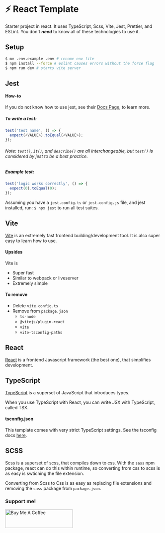 # ⚡ React Template

Starter project in react. It uses TypeScript, Scss, Vite, Jest, Prettier, and ESLint. You don't **_need_** to know all of these technologies to use it.

## Setup

```bash
$ mv .env.example .env # rename env file
$ npm install --force # eslint causes errors without the force flag
$ npm run dev # starts vite server
```

## Jest

#### How-to

If you do not know how to use jest, see their [Docs Page](https://jestjs.io/docs/getting-started), to learn more.

##### To write a test:

```ts
test('test name', () => {
  expect(<VALUE>).toEqual(<VALUE>);
});
```

###### Note: `test()`, `it()`, and `describe()` are all interchangeable, but `test()` is considered by jest to be a best practice.

##### Example test:

```ts
test('logic works correctly', () => {
  expect(0).toEqual(0);
});
```

Assuming you have a `jest.config.ts` or `jest.config.js` file, and jest installed, run: `$ npx jest` to run all test suites.

## Vite

[Vite](https://github.com/vitejs/vite) is an extremely fast frontend building/development tool. It is also super easy to learn how to use.

#### Upsides

Vite is

- Super fast
- Similar to webpack or liveserver
- Extremely simple

#### To remove

- Delete `vite.config.ts`
- Remove from `package.json`
  - `ts-node`
  - `@vitejs/plugin-react`
  - `vite`
  - `vite-tsconfig-paths`

## React

[React](https://github.com/facebook/react) is a frontend Javascript framework (the best one), that simplifies development.

## TypeScript

[TypeScript](https://github.com/microsoft/TypeScript) is a superset of JavaScript that introduces types.

When you use TypeScript with React, you can write JSX with TypeScript, called TSX.

#### tsconfig.json

This template comes with very strict TypeScript settings. See the tsconfig docs [here](https://www.typescriptlang.org/docs/handbook/tsconfig-json.html).

## SCSS

Scss is a superset of scss, that compiles down to css. With the `sass` npm package, react can do this within runtime, so converting from css to scss is as easy is swtiching the file extension.

Converting from Scss to Css is as easy as replacing file extensions and removing the `sass` package from `package.json`.

### Support me!

<a href="https://www.buymeacoffee.com/cooperrunyE" target="_blank"><img src="https://cdn.buymeacoffee.com/buttons/v2/default-yellow.png" alt="Buy Me A Coffee" style="height: 60px !important;width: 217px !important;" ></a>

